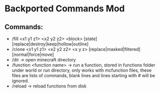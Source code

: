 # Backported Commands Mod

## Commands:
- /fill \<x1 y1 z1> \<x2 y2 z2> \<block> \[state] \[replace|destroy|keep|hollow|outline]
- /clone \<x1 y1 z1> \<x2 y2 z2> \<x y z> \[replace|masked|filtered] \[normal|force|move]
- /dir -> open minecraft directory
- /function \<function name> -> run a function, stored in functions folder under world or run directory,
only works with mcfunction files, these files are lists of commands, blank lines and lines starting with # will be ignored.
- /reload -> reload functions from disk
